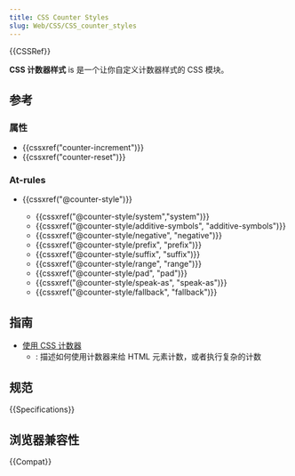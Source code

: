 ```yaml
---
title: CSS Counter Styles
slug: Web/CSS/CSS_counter_styles
---
```


{{CSSRef}}

**CSS 计数器样式** is 是一个让你自定义计数器样式的 CSS 模块。

## 参考

### 属性

- {{cssxref("counter-increment")}}
- {{cssxref("counter-reset")}}

### At-rules

- {{cssxref("@counter-style")}}

  - {{cssxref("@counter-style/system","system")}}
  - {{cssxref("@counter-style/additive-symbols", "additive-symbols")}}
  - {{cssxref("@counter-style/negative", "negative")}}
  - {{cssxref("@counter-style/prefix", "prefix")}}
  - {{cssxref("@counter-style/suffix", "suffix")}}
  - {{cssxref("@counter-style/range", "range")}}
  - {{cssxref("@counter-style/pad", "pad")}}
  - {{cssxref("@counter-style/speak-as", "speak-as")}}
  - {{cssxref("@counter-style/fallback", "fallback")}}

## 指南

- [使用 CSS 计数器](/zh-CN/docs/Web/CSS/CSS_lists/Using_CSS_counters)
  - : 描述如何使用计数器来给 HTML 元素计数，或者执行复杂的计数

## 规范

{{Specifications}}

## 浏览器兼容性

{{Compat}}
